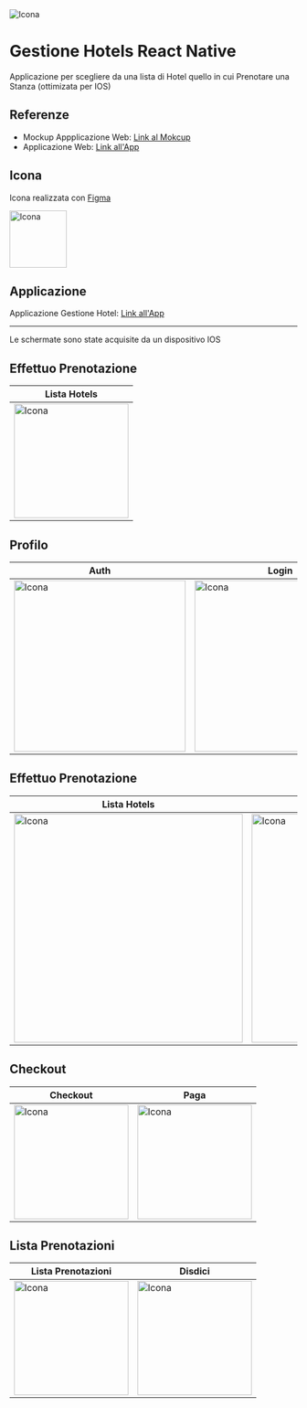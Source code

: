 <img src="https://github.com/vittorioPiotti/Gestione-Hotel-React-Native/blob/main/header.png" alt="Icona" />




# Gestione Hotels React Native
Applicazione per scegliere da una lista di Hotel quello in cui Prenotare una Stanza (ottimizata per IOS) 

## Referenze 

- Mockup Appplicazione Web: [Link al Mokcup](https://www.figma.com/proto/BpWZ6Xun7IkvYqavXrUkGt/GestioneHotel?type=design&scaling=scale-down&page-id=0%3A1&node-id=78-38&starting-point-node-id=71%3A150)
- Applicazione Web: [Link all'App](https://sl2gz4.csb.app/)





## Icona 

Icona realizzata con  [Figma](https://www.figma.com/)

<img src="https://github.com/vittorioPiotti/Gestione-Hotel-React-Native/blob/main/icona.png" alt="Icona" width="100"/>


## Applicazione

Applicazione Gestione Hotel: [Link all'App](https://sl2gz4.csb.app/GestioneHotel)

---

Le schermate sono state acquisite da un dispositivo IOS 

## Effettuo Prenotazione

| Lista Hotels| 
| ------------ | 
| <img src="https://github.com/vittorioPiotti/GestioneHotels/blob/main/project/screenshots/onboarding.PNG" alt="Icona" width="200"/> | 


## Profilo

| Auth| Login | Profilo | 
| ------------ | ------------ | ------------ | 
| <img src="https://github.com/vittorioPiotti/Gestione-Hotel-React-Native/blob/main/auth.png" alt="Icona" width="300"/> | <img src="https://github.com/vittorioPiotti/Gestione-Hotel-React-Native/blob/main/login.png" alt="Icona" width="300"/> | <img src="https://github.com/vittorioPiotti/Gestione-Hotel-React-Native/blob/main/edit.png" alt="Icona" width="300"/>| 




## Effettuo Prenotazione

| Lista Hotels| Hotel Scelto | Lista Stanze | 
| ------------ | ------------ | ------------ |
| <img src="https://github.com/vittorioPiotti/Gestione-Hotel-React-Native/blob/main/hotels.png" alt="Icona" width="400"/> | <img src="https://github.com/vittorioPiotti/Gestione-Hotel-React-Native/blob/main/hotel.png" alt="Icona" width="400"/>| <img src="https://github.com/vittorioPiotti/Gestione-Hotel-React-Native/blob/main/rooms.png" alt="Icona" width="400"/>| 

## Checkout

| Checkout | Paga|
 ------------ | ------------ |
| <img src="https://github.com/vittorioPiotti/Gestione-Hotel-React-Native/blob/main/book.png" alt="Icona" width="200"/> | <img src="https://github.com/vittorioPiotti/Gestione-Hotel-React-Native/blob/main/pay.png" alt="Icona" width="200"/> | 


## Lista Prenotazioni 

| Lista Prenotazioni | Disdici|
 ------------ | ------------ |
| <img src="https://github.com/vittorioPiotti/Gestione-Hotel-React-Native/blob/main/books.png" alt="Icona" width="200"/> | <img src="https://github.com/vittorioPiotti/Gestione-Hotel-React-Native/blob/main/disdici.png" alt="Icona" width="200"/> | 


